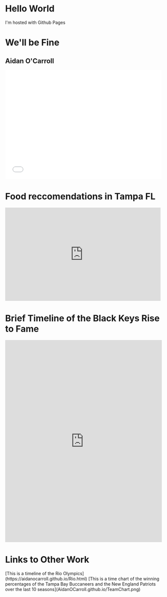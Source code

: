 <h1> Hello World </h1>
<p> I'm hosted with Github Pages </p>
<h1>We'll be Fine</h1> 
<h2>Aidan O'Carroll</h2>
<iframe src="//www.pixton.com/embed/arsrtq9j" frameborder="0" width="100%" height="350" allowfullscreen></iframe>



<h1>Food reccomendations in Tampa FL</h1>
<iframe width="500" height="300" scrolling="no" frameborder="no" src="https://fusiontables.google.com/embedviz?q=select+col1+from+11gfMYYh0RJgle9ekMBK-xTOYDnCvZ6ouxveVUyBb&amp;viz=MAP&amp;h=false&amp;lat=27.939379474518383&amp;lng=-82.44287440693358&amp;t=1&amp;z=12&amp;l=col1&amp;y=2&amp;tmplt=3&amp;hml=ONE_COL_LAT_LNG"></iframe>



<h1>Brief Timeline of the Black Keys Rise to Fame</h1>
<iframe src='https://cdn.knightlab.com/libs/timeline3/latest/embed/index.html?source=1fqiJY0EGUYCfEQZu3SnF0piOkIx9M0NuhCCNH3qOmmI&font=Default&lang=en&initial_zoom=2&height=650' width='100%' height='650' webkitallowfullscreen mozallowfullscreen allowfullscreen frameborder='0'></iframe>



<h1>Links to Other Work</h1>
[This is a timeline of the Rio Olympics](https://aidanocarroll.github.io/Rio.html)
[This is a time chart of the winning percentages of the Tampa Bay Buccaneers and the New England Patriots over the last 10 seasons](AidanOCarroll.github.io/TeamChart.png)
